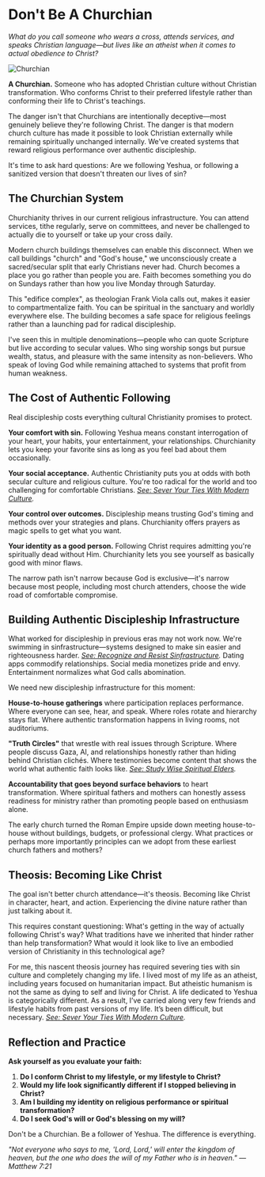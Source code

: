 # Don't Be A Churchian

*What do you call someone who wears a cross, attends services, and speaks Christian language—but lives like an atheist when it comes to actual obedience to Christ?*

![Churchian](artworks/churchian.png)

**A Churchian.** Someone who has adopted Christian culture without Christian transformation. Who conforms Christ to their preferred lifestyle rather than conforming their life to Christ's teachings.

The danger isn't that Churchians are intentionally deceptive—most genuinely believe they're following Christ. The danger is that modern church culture has made it possible to look Christian externally while remaining spiritually unchanged internally. We've created systems that reward religious performance over authentic discipleship.

It's time to ask hard questions: Are we following Yeshua, or following a sanitized version that doesn't threaten our lives of sin?

## The Churchian System

Churchianity thrives in our current religious infrastructure. You can attend services, tithe regularly, serve on committees, and never be challenged to actually die to yourself or take up your cross daily.

Modern church buildings themselves can enable this disconnect. When we call buildings "church" and "God's house," we unconsciously create a sacred/secular split that early Christians never had. Church becomes a place you go rather than people you are. Faith becomes something you do on Sundays rather than how you live Monday through Saturday.

This "edifice complex", as theologian Frank Viola calls out, makes it easier to compartmentalize faith. You can be spiritual in the sanctuary and worldly everywhere else. The building becomes a safe space for religious feelings rather than a launching pad for radical discipleship.

I've seen this in multiple denominations—people who can quote Scripture but live according to secular values. Who sing worship songs but pursue wealth, status, and pleasure with the same intensity as non-believers. Who speak of loving God while remaining attached to systems that profit from human weakness.

## The Cost of Authentic Following

Real discipleship costs everything cultural Christianity promises to protect.

**Your comfort with sin.** Following Yeshua means constant interrogation of your heart, your habits, your entertainment, your relationships. Churchianity lets you keep your favorite sins as long as you feel bad about them occasionally.

**Your social acceptance.** Authentic Christianity puts you at odds with both secular culture and religious culture. You're too radical for the world and too challenging for comfortable Christians. *[See: Sever Your Ties With Modern Culture](sever-your-ties-with-modern-culture.md).* 

**Your control over outcomes.** Discipleship means trusting God's timing and methods over your strategies and plans. Churchianity offers prayers as magic spells to get what you want.

**Your identity as a good person.** Following Christ requires admitting you're spiritually dead without Him. Churchianity lets you see yourself as basically good with minor flaws.

The narrow path isn't narrow because God is exclusive—it's narrow because most people, including most church attenders, choose the wide road of comfortable compromise.

## Building Authentic Discipleship Infrastructure

What worked for discipleship in previous eras may not work now. We're swimming in sinfrastructure—systems designed to make sin easier and righteousness harder. *[See: Recognize and Resist Sinfrastructure](recognize-and-resist-sinfrastructure.md).* Dating apps commodify relationships. Social media monetizes pride and envy. Entertainment normalizes what God calls abomination.

We need new discipleship infrastructure for this moment:

**House-to-house gatherings** where participation replaces performance. Where everyone can see, hear, and speak. Where roles rotate and hierarchy stays flat. Where authentic transformation happens in living rooms, not auditoriums.

**"Truth Circles"** that wrestle with real issues through Scripture. Where people discuss Gaza, AI, and relationships honestly rather than hiding behind Christian clichés. Where testimonies become content that shows the world what authentic faith looks like. *[See: Study Wise Spiritual Elders](study-wise-spiritual-elders.md).* 

**Accountability that goes beyond surface behaviors** to heart transformation. Where spiritual fathers and mothers can honestly assess readiness for ministry rather than promoting people based on enthusiasm alone.

The early church turned the Roman Empire upside down meeting house-to-house without buildings, budgets, or professional clergy. What practices or perhaps more importantly principles can we adopt from these earliest church fathers and mothers?

## Theosis: Becoming Like Christ

The goal isn't better church attendance—it's theosis. Becoming like Christ in character, heart, and action. Experiencing the divine nature rather than just talking about it.

This requires constant questioning: What's getting in the way of actually following Christ's way? What traditions have we inherited that hinder rather than help transformation? What would it look like to live an embodied version of Christianity in this technological age?

For me, this nascent theosis journey has required severing ties with sin culture and completely changing my life. I lived most of my life as an atheist, including years focused on humanitarian impact. But atheistic humanism is not the same as dying to self and living for Christ. A life dedicated to Yeshua is categorically different. As a result, I’ve carried along very few friends and lifestyle habits from past versions of my life. It’s been difficult, but necessary. *[See: Sever Your Ties With Modern Culture](sever-your-ties-with-modern-culture.md).* 

## Reflection and Practice

**Ask yourself as you evaluate your faith:**

1. **Do I conform Christ to my lifestyle, or my lifestyle to Christ?**
2. **Would my life look significantly different if I stopped believing in Christ?**
3. **Am I building my identity on religious performance or spiritual transformation?**
4. **Do I seek God's will or God's blessing on my will?**

Don't be a Churchian. Be a follower of Yeshua. The difference is everything.

*"Not everyone who says to me, 'Lord, Lord,' will enter the kingdom of heaven, but the one who does the will of my Father who is in heaven." — Matthew 7:21*
